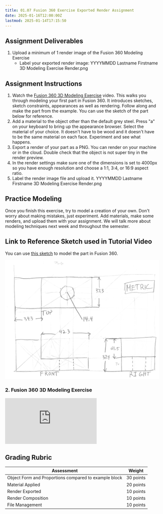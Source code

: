 ```yaml
---
title: 01.07 Fusion 360 Exercise Exported Render Assignment
date: 2025-01-16T12:00:00Z
lastmod: 2025-01-14T17:15:50
---
```


## Assignment Deliverables

1. Upload a minimum of 1 render image of the Fusion 360 Modeling Exercise
   - Label your exported render image: YYYYMMDD Lastname Firstname 3D Modeling Exercise Render.png

## Assignment Instructions

1. Watch the [Fusion 360 3D Modeling Exercise](https://youtu.be/arTAFuBS-qI) video. This walks you through modeling your first part in Fusion 360. It introduces sketches, sketch constraints, appearances as well as rendering. Follow along and make the part from the example. You can use the sketch of the part below for reference.
2. Add a material to the object other than the default grey steel. Press "a" on your keyboard to bring up the appearance browser. Select the material of your choice. It doesn't have to be wood and it doesn't have to be the same material on each face. Experiment and see what happens.
3. Export a render of your part as a PNG. You can render on your machine or in the cloud. Double check that the object is not super tiny in the render preview.
4. In the render settings make sure one of the dimensions is set to 4000px so you have enough resolution and choose a 1:1, 3:4, or 16:9 aspect ratio.
5. Label the render image file and upload it. YYYYMMDD Lastname Firstname 3D Modeling Exercise Render.png

## Practice Modeling

Once you finish this exercise, try to model a creation of your own. Don't worry about making mistakes, just experiment. Add materials, make some renders, and upload them with your assignment. We will talk more about modeling techniques next week and throughout the semester.

## Link to Reference Sketch used in Tutorial Video

You can use [this sketch](../../../../drawing/attachments/2022-Sketch-of-Sample-Part-for-Fusion-360-Modeling-Exercise.jpeg) to model the part in Fusion 360.

[![this sketch](../../../../drawing/attachments/2022-Sketch-of-Sample-Part-for-Fusion-360-Modeling-Exercise.jpeg)](../../../../drawing/attachments/2022-Sketch-of-Sample-Part-for-Fusion-360-Modeling-Exercise.jpeg)

<div class="tutorial-video-gallery">
<div class="video-card">

### 2. Fusion 360 3D Modeling Exercise

<div class="iframe-16-9-container"><iframe class="youTubeIframe" src="https://www.youtube.com/embed/arTAFuBS-qI" width="300" height="150" frameborder="0" allowfullscreen="allowfullscreen"></iframe></div>

</div>
</div>

## Grading Rubric

<div class="responsive-table-markdown">

| Assessment                                            | Weight    |
| ----------------------------------------------------- | --------- |
| Object Form and Proportions compared to example block | 30 points |
| Material Applied                                      | 20 points |
| Render Exported                                       | 10 points |
| Render Composition                                    | 10 points |
| File Management                                       | 10 points |

</div>
